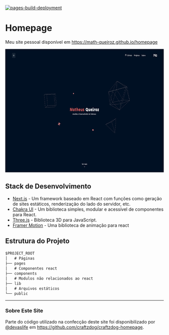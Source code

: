 [![pages-build-deployment](https://github.com/math-queiroz/homepage/actions/workflows/pages/pages-build-deployment/badge.svg)](https://github.com/math-queiroz/homepage/actions/workflows/pages/pages-build-deployment)

# Homepage
Meu site pessoal disponível em https://math-queiroz.github.io/homepage

<p align="center">
  <img src="./doc/homepage-print.png" width="720" height="392" />
</p>


## Stack de Desenvolvimento
- [Next.js](https://nextjs.org/) - Um framework baseado em React com funções como geração de sites estáticos, renderização do lado do servidor, etc.
- [Chakra UI](https://chakra-ui.com/) - Um biblioteca simples, modular e acessível de componentes para React.
- [Three.js](https://threejs.org/) - Biblioteca 3D para JavaScript.
- [Framer Motion](https://www.framer.com/motion/) - Uma biblioteca de animação para react

## Estrutura do Projeto
```
$PROJECT_ROOT
│   # Páginas
├── pages
│   # Componentes react
├── components
│   # Modulos não relacionados ao react
├── lib
│   # Arquivos estáticos
└── public
```
---

### Sobre Este Site
Parte do código utilizado na confecção deste site foi disponibilizado por [@devaslife](https://www.craftz.dog/) em https://github.com/craftzdog/craftzdog-homepage.
